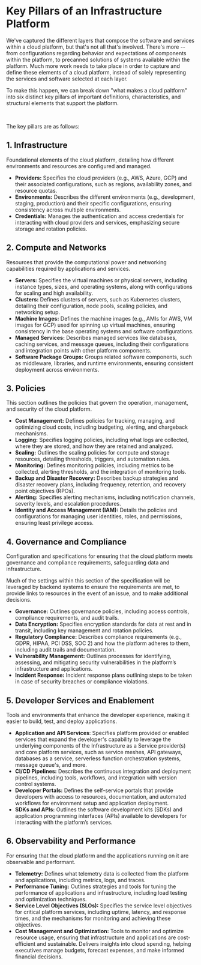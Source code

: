 # Key Pillars of an Infrastructure Platform
We've captured the different layers that compose the software and services within a cloud platform, but that's not all that's involved.  There's more -- from configurations regarding behavior and expectations of components within the platform, to precanned solutions of systems available within the platform.  Much more work needs to take place in order to capture and define these elements of a cloud platform, instead of solely representing the services and software selected at each layer.

To make this happen, we can break down "what makes a cloud paltform" into six distinct key pillars of important definitions, characteristics, and structural elements that support the platform.

&nbsp;
&nbsp;

The key pillars are as follows:

## 1. **Infrastructure**
Foundational elements of the cloud platform, detailing how different environments and resources are configured and managed.

- **Providers:** Specifies the cloud providers (e.g., AWS, Azure, GCP) and their associated configurations, such as regions, availability zones, and resource quotas.
- **Environments:** Describes the different environments (e.g., development, staging, production) and their specific configurations, ensuring consistency across multiple environments.
- **Credentials:** Manages the authentication and access credentials for interacting with cloud providers and services, emphasizing secure storage and rotation policies.


## **2. Compute and Networks**
Resources that provide the computational power and networking capabilities required by applications and services.

- **Servers:** Specifies the virtual machines or physical servers, including instance types, sizes, and operating systems, along with configurations for scaling and high availability.
- **Clusters:** Defines clusters of servers, such as Kubernetes clusters, detailing their configuration, node pools, scaling policies, and networking setup.
- **Machine Images:** Defines the machine images (e.g., AMIs for AWS, VM images for GCP) used for spinning up virtual machines, ensuring consistency in the base operating systems and software configurations.
- **Managed Services:** Describes managed services like databases, caching services, and message queues, including their configurations and integration points with other platform components.
- **Software Package Groups:** Groups related software components, such as middleware, libraries, and runtime environments, ensuring consistent deployment across environments.


## **3. Policies**
This section outlines the policies that govern the operation, management, and security of the cloud platform.

- **Cost Management:** Defines policies for tracking, managing, and optimizing cloud costs, including budgeting, alerting, and chargeback mechanisms.
- **Logging:** Specifies logging policies, including what logs are collected, where they are stored, and how they are retained and analyzed.
- **Scaling:** Outlines the scaling policies for compute and storage resources, detailing thresholds, triggers, and automation rules.
- **Monitoring:** Defines monitoring policies, including metrics to be collected, alerting thresholds, and the integration of monitoring tools.
- **Backup and Disaster Recovery:** Describes backup strategies and disaster recovery plans, including frequency, retention, and recovery point objectives (RPOs).
- **Alerting:** Specifies alerting mechanisms, including notification channels, severity levels, and escalation procedures.
- **Identity and Access Management (IAM):** Details the policies and configurations for managing user identities, roles, and permissions, ensuring least privilege access.


## **4. Governance and Compliance**
Configuration and specifications for ensuring that the cloud platform meets governance and compliance requirements, safeguarding data and infrastructure.

Much of the settings within this section of the specification will be leveraged by backend systems to ensure the requirements are met, to provide links to resources in the event of an issue, and to make additional decisions.

- **Governance:** Outlines governance policies, including access controls, compliance requirements, and audit trails.
- **Data Encryption:** Specifies encryption standards for data at rest and in transit, including key management and rotation policies.
- **Regulatory Compliance:** Describes compliance requirements (e.g., GDPR, HIPAA, PCI DSS, SOC 2) and how the platform adheres to them, including audit trails and documentation.
- **Vulnerability Management:** Outlines processes for identifying, assessing, and mitigating security vulnerabilities in the platform’s infrastructure and applications.
- **Incident Response:** Incident response plans outlining steps to be taken in case of security breaches or compliance violations.


## **5. Developer Services and Enablement**
Tools and environments that enhance the developer experience, making it easier to build, test, and deploy applications.

- **Application and API Services**: Specifies platform provided or enabled services that expand the developer's capability to leverage the underlying components of the Infrastructure as a Service provider(s) and core platform services, such as service meshes, API gateways, databases as a service, serverless function orchestration systems, message queue's, and more.
- **CI/CD Pipelines:** Describes the continuous integration and deployment pipelines, including tools, workflows, and integration with version control systems.
- **Developer Portals:** Defines the self-service portals that provide developers with access to resources, documentation, and automated workflows for environment setup and application deployment.
- **SDKs and APIs:** Outlines the software development kits (SDKs) and application programming interfaces (APIs) available to developers for interacting with the platform’s services.


## **6. Observability and Performance**
For ensuring that the cloud platform and the applications running on it are observable and performant.

- **Telemetry:** Defines what telemetry data is collected from the platform and applications, including metrics, logs, and traces.
- **Performance Tuning:** Outlines strategies and tools for tuning the performance of applications and infrastructure, including load testing and optimization techniques.
- **Service Level Objectives (SLOs):** Specifies the service level objectives for critical platform services, including uptime, latency, and response times, and the mechanisms for monitoring and achieving these objectives.
- **Cost Management and Optimization:** Tools to monitor and optimize resource usage, ensuring that infrastructure and applications are cost-efficient and sustainable. Delivers insights into cloud spending, helping executives manage budgets, forecast expenses, and make informed financial decisions.

